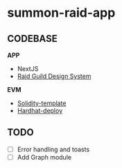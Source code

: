 # summon-raid-app

## CODEBASE

**APP**

- NextJS
- [Raid Guild Design System](https://github.com/raid-guild/design-system)

**EVM**

- [Solidity-template](https://github.com/PaulRBerg/solidity-template)
- [Hardhat-deploy](https://github.com/wighawag/hardhat-deploy/tree/master)

## TODO

-[ ] Error handling and toasts
-[ ] Add Graph module
